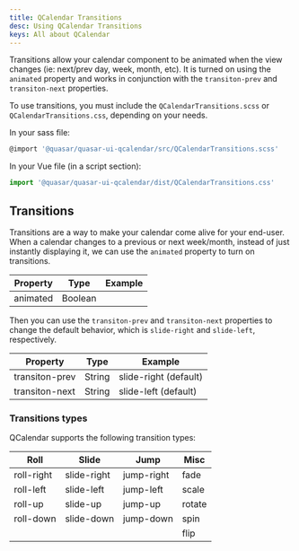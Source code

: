 ```yaml
---
title: QCalendar Transitions
desc: Using QCalendar Transitions
keys: All about QCalendar
---
```


Transitions allow your calendar component to be animated when the view changes (ie: next/prev day, week, month, etc). It is turned on using the `animated` property and works in conjunction with the `transiton-prev` and `transiton-next` properties.

To use transitions, you must include the `QCalendarTransitions.scss` or `QCalendarTransitions.css`, depending on your needs.

In your sass file:

```js
@import '@quasar/quasar-ui-qcalendar/src/QCalendarTransitions.scss'
```

In your Vue file (in a script section):

```js
import '@quasar/quasar-ui-qcalendar/dist/QCalendarTransitions.css'
```

## Transitions

Transitions are a way to make your calendar come alive for your end-user. When a calendar changes to a previous or next week/month, instead of just instantly displaying it, we can use the `animated` property to turn on transitions.

| Property | Type    | Example |
| -------- | ------- | ------- |
| animated | Boolean |         |

Then you can use the `transiton-prev` and `transiton-next` properties to change the default behavior, which is `slide-right` and `slide-left`, respectively.

| Property       | Type   | Example               |
| -------------- | ------ | --------------------- |
| transiton-prev | String | slide-right (default) |
| transiton-next | String | slide-left (default)  |

### Transitions types

QCalendar supports the following transition types:

| Roll       | Slide       | Jump       | Misc   |
| ---------- | ----------- | ---------- | ------ |
| roll-right | slide-right | jump-right | fade   |
| roll-left  | slide-left  | jump-left  | scale  |
| roll-up    | slide-up    | jump-up    | rotate |
| roll-down  | slide-down  | jump-down  | spin   |
|            |             |            | flip   |
